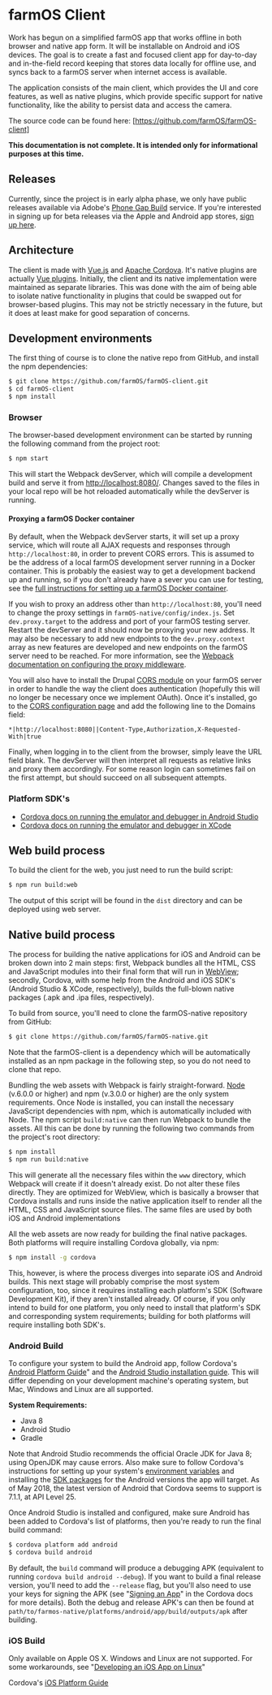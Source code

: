 # farmOS Client

Work has begun on a simplified farmOS app that works offline in both browser
and native app form. It will be installable on Android and iOS devices. The
goal is to create a fast and focused client app for day-to-day and in-the-field
record keeping that stores data locally for offline use, and syncs back to a
farmOS server when internet access is available.

The application consists of the main client, which provides the UI and core
features, as well as native plugins, which provide specific support for native
functionality, like the ability to persist data and access the camera.

The source code can be found here: [https://github.com/farmOS/farmOS-client]

**This documentation is not complete. It is intended only for informational
purposes at this time.**

## Releases

Currently, since the project is in early alpha phase, we only have public
releases available via Adobe's [Phone Gap Build] service. If you're interested
in signing up for beta releases via the Apple and Android app stores, [sign up
here].

## Architecture
The client is made with [Vue.js] and [Apache Cordova]. It's native plugins are
actually [Vue plugins]. Initially, the client and its native implementation were
maintained as separate libraries. This was done with the aim of being able to
isolate native functionality in plugins that could be swapped out for
browser-based plugins. This may not be strictly necessary in the future, but it
does at least make for good separation of concerns.

## Development environments
The first thing of course is to clone the native repo from GitHub, and install
the npm dependencies:

```bash
$ git clone https://github.com/farmOS/farmOS-client.git
$ cd farmOS-client
$ npm install
```

### Browser
The browser-based development environment can be started by running the
following command from the project root:

```bash
$ npm start
```

This will start the Webpack devServer, which will compile a development build
and serve it from [http://localhost:8080/]. Changes saved to the files in your
local repo will be hot reloaded automatically while the devServer is running.

#### Proxying a farmOS Docker container
By default, when the Webpack devServer starts, it will set up a proxy service,
which will route all AJAX requests and responses through `http://localhost:80`,
in order to prevent CORS errors. This is assumed to be the address of a local
farmOS development server running in a Docker container. This is probably the
easiest way to get a development backend up and running, so if you don't already
have a sever you can use for testing, see the [full instructions for setting up
a farmOS Docker container].

If you wish to proxy an address other than `http://localhost:80`, you'll need to
change the proxy settings in `farmOS-native/config/index.js`. Set
`dev.proxy.target` to the address and port of your farmOS testing server.
Restart the devServer and it should now be proxying your new address. It may
also be necessary to add new endpoints to the `dev.proxy.context` array as new
features are developed and new endpoints on the farmOS server need to be
reached. For more information, see the [Webpack documentation on configuring the
proxy middleware].

You will also have to install the Drupal [CORS module] on your farmOS server in
order to handle the way the client does authentication (hopefully this will no
longer be necessary once we implement OAuth). Once it's installed, go to the
[CORS configuration page] and add the following line to the Domains field:

```
*|http://localhost:8080||Content-Type,Authorization,X-Requested-With|true
```

Finally, when logging in to the client from the browser, simply leave the URL
field blank. The devServer will then interpret all requests as relative links
and proxy them accordingly. For some reason login can sometimes fail on the
first attempt, but should succeed on all subsequent attempts.

### Platform SDK's

* [Cordova docs on running the emulator and debugger in Android Studio]
* [Cordova docs on running the emulator and debugger in XCode]

[//]: <> (TODO: Add a few more details on this once I know more)

## Web build process

To build the client for the web, you just need to run the build script:

```bash
$ npm run build:web
```

The output of this script will be found in the `dist` directory and can be
deployed using web server.

## Native build process

The process for building the native applications for iOS and Android can be
broken down into 2 main steps: first, Webpack bundles all the HTML, CSS and
JavaScript modules into their final form that will run in [WebView]; secondly,
Cordova, with some help from the Android and iOS SDK's (Android Studio & XCode,
respectively), builds the full-blown native packages (.apk and .ipa files,
respectively).

To build from source, you'll need to clone the farmOS-native repository from
GitHub:

```bash
$ git clone https://github.com/farmOS/farmOS-native.git
```

Note that the farmOS-client is a dependency which will be automatically
installed as an npm package in the following step, so you do not need to clone
that repo.

Bundling the web assets with Webpack is fairly straight-forward. [Node]
(v.6.0.0 or higher) and npm (v.3.0.0 or higher) are the only system
requirements. Once Node is installed, you can install the necessary JavaScript
dependencies with npm, which is automatically included with Node. The npm
script `build:native` can then run Webpack to bundle the assets. All this can
be done by running the following two commands from the project's root
directory:

```bash
$ npm install
$ npm run build:native
```

This will generate all the necessary files within the `www` directory, which
Webpack will create if it doesn't already exist. Do not alter these files
directly. They are optimized for WebView, which is basically a browser that
Cordova installs and runs inside the native application itself to render all
the HTML, CSS and JavaScript source files. The same files are used by both iOS
and Android implementations

All the web assets are now ready for building the final native packages. Both
platforms will require installing Cordova globally, via npm:

```bash
$ npm install -g cordova
```

This, however, is where the process diverges into separate iOS and Android
builds. This next stage will probably comprise the most system configuration,
too, since it requires installing each platform's SDK (Software Development
Kit), if they aren't installed already. Of course, if you only intend to build
for one platform, you only need to install that platform's SDK and
corresponding system requirements; building for both platforms will require
installing both SDK's.

### Android Build

To configure your system to build the Android app, follow Cordova's
[Android Platform Guide]" and the [Android Studio installation guide]. This
will differ depending on your development machine's operating system, but Mac,
Windows and Linux are all supported.

**System Requirements:**

- Java 8
- Android Studio
- Gradle

Note that Android Studio recommends the official Oracle JDK for Java 8; using
OpenJDK may cause errors. Also make sure to follow Cordova's instructions for
setting up your system's [environment variables] and installing the
[SDK packages] for the Android versions the app will target. As of May 2018,
the latest version of Android that Cordova seems to support is 7.1.1, at API
Level 25.

[//]: <> (TODO: Determine what versions of Android the app should target and list them here.)

Once Android Studio is installed and configured, make sure Android has been
added to Cordova's list of platforms, then you're ready to run the final build
command:

```bash
$ cordova platform add android
$ cordova build android
```

By default, the `build` command will produce a debugging APK (equivalent to
running `cordova build android --debug`). If you want to build a final release
version, you'll need to add the `--release` flag, but you'll also need to use
your keys for signing the APK (see "[Signing an App]" in the Cordova docs for
more details). Both the debug and release APK's can then be found at
`path/to/farmos-native/platforms/android/app/build/outputs/apk` after building.

[//]: <> (TODO: Figure out signing the app for the Play Store and document here.)

### iOS Build

Only available on Apple OS X. Windows and Linux are not supported. For some
workarounds, see "[Developing an iOS App on Linux]"

Cordova's [iOS Platform Guide]

[https://github.com/farmOS/farmOS-client]: https://github.com/farmOS/farmOS-client
[https://github.com/farmOS/farmOS-native]: https://github.com/farmOS/farmOS-native
[Phone Gap Build]: https://build.phonegap.com/apps/3295280
[sign up here]: https://docs.google.com/forms/d/e/1FAIpQLSf0brjVUEKiwG1iw4D386iKgbpw5xQ-YJ3w-1iBdKXO-RyK0g/viewform?usp=sf_link
[Vue.js]: https://vuejs.org/
[Apache Cordova]: https://cordova.apache.org/
[Vue plugins]: https://vuejs.org/v2/guide/plugins.html
[http://localhost:8080/]: http://localhost:8080/
[full instructions for setting up a farmOS Docker container]: /development/docker/
[Webpack documentation on configuring the proxy middleware]: https://webpack.js.org/configuration/dev-server/#devserver-proxy
[CORS module]: https://www.drupal.org/project/cors
[CORS configuration page]: http://localhost/admin/config/services/cors
[Cordova docs on running the emulator and debugger in Android Studio]: https://cordova.apache.org/docs/en/latest/guide/platforms/android/index.html#debugging
[Cordova docs on running the emulator and debugger in XCode]: https://cordova.apache.org/docs/en/latest/guide/platforms/ios/index.html#debugging
[WebView]: https://cordova.apache.org/docs/en/latest/guide/hybrid/webviews/
[Node]: https://nodejs.org
[Android Platform Guide]: https://cordova.apache.org/docs/en/latest/guide/platforms/android/index.html
[Android Studio installation guide]: https://developer.android.com/studio/install
[environment variables]: https://cordova.apache.org/docs/en/latest/guide/platforms/android/index.html#setting-environment-variables
[SDK packages]: https://cordova.apache.org/docs/en/latest/guide/platforms/android/index.html#adding-sdk-packages
[Signing an App]: https://cordova.apache.org/docs/en/latest/guide/platforms/android/index.html#signing-an-app
[Developing an iOS App on Linux]: https://andrewmichaelsmith.com/2017/02/developing-an-ios-app-on-linux-in-2017/
[iOS Platform Guide]: https://cordova.apache.org/docs/en/latest/guide/platforms/ios/index.html
